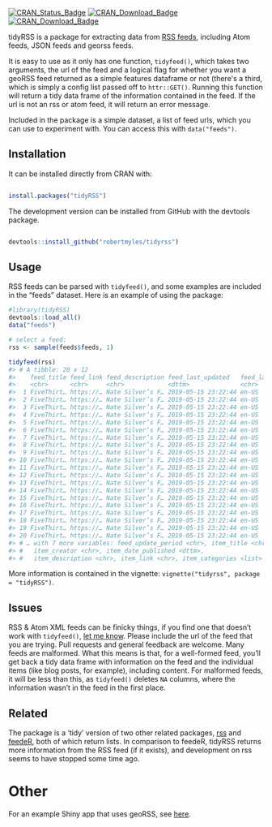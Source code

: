 
<!-- README.md is generated from README.Rmd. Please edit that file -->

[![CRAN\_Status\_Badge](https://www.r-pkg.org/badges/version/tidyRSS)](https://cran.r-project.org/package=tidyRSS)
[![CRAN\_Download\_Badge](http://cranlogs.r-pkg.org/badges/tidyRSS)](https://CRAN.R-project.org/package=tidyRSS)
[![CRAN\_Download\_Badge](http://cranlogs.r-pkg.org/badges/grand-total/tidyRSS)](https://CRAN.R-project.org/package=tidyRSS)

tidyRSS is a package for extracting data from [RSS
feeds](https://en.wikipedia.org/wiki/RSS), including Atom feeds, JSON
feeds and georss feeds.  

It is easy to use as it only has one function, `tidyfeed()`, which takes
two arguments, the url of the feed and a logical flag for whether you
want a geoRSS feed returned as a simple features dataframe or not (there's a third, which is simply a config list passed off to `httr::GET()`.
Running this function will return a tidy data frame of the information
contained in the feed. If the url is not an rss or atom feed, it will
return an error message.

Included in the package is a simple dataset, a list of feed urls, which
you can use to experiment with. You can access this with
`data("feeds")`.

## Installation

It can be installed directly from CRAN with:

``` r

install.packages("tidyRSS")
```

The development version can be installed from GitHub with the devtools
package.

``` r

devtools::install_github("robertmyles/tidyrss")
```

## Usage

RSS feeds can be parsed with `tidyfeed()`, and some examples are
included in the “feeds” dataset. Here is an example of using the
package:

``` r
#library(tidyRSS)
devtools::load_all()
data("feeds")

# select a feed:
rss <- sample(feeds$feeds, 1)

tidyfeed(rss)
#> # A tibble: 20 x 12
#>    feed_title feed_link feed_description feed_last_updated   feed_language
#>    <chr>      <chr>     <chr>            <dttm>              <chr>        
#>  1 FiveThirt… https://… Nate Silver’s F… 2019-05-15 23:22:44 en-US        
#>  2 FiveThirt… https://… Nate Silver’s F… 2019-05-15 23:22:44 en-US        
#>  3 FiveThirt… https://… Nate Silver’s F… 2019-05-15 23:22:44 en-US        
#>  4 FiveThirt… https://… Nate Silver’s F… 2019-05-15 23:22:44 en-US        
#>  5 FiveThirt… https://… Nate Silver’s F… 2019-05-15 23:22:44 en-US        
#>  6 FiveThirt… https://… Nate Silver’s F… 2019-05-15 23:22:44 en-US        
#>  7 FiveThirt… https://… Nate Silver’s F… 2019-05-15 23:22:44 en-US        
#>  8 FiveThirt… https://… Nate Silver’s F… 2019-05-15 23:22:44 en-US        
#>  9 FiveThirt… https://… Nate Silver’s F… 2019-05-15 23:22:44 en-US        
#> 10 FiveThirt… https://… Nate Silver’s F… 2019-05-15 23:22:44 en-US        
#> 11 FiveThirt… https://… Nate Silver’s F… 2019-05-15 23:22:44 en-US        
#> 12 FiveThirt… https://… Nate Silver’s F… 2019-05-15 23:22:44 en-US        
#> 13 FiveThirt… https://… Nate Silver’s F… 2019-05-15 23:22:44 en-US        
#> 14 FiveThirt… https://… Nate Silver’s F… 2019-05-15 23:22:44 en-US        
#> 15 FiveThirt… https://… Nate Silver’s F… 2019-05-15 23:22:44 en-US        
#> 16 FiveThirt… https://… Nate Silver’s F… 2019-05-15 23:22:44 en-US        
#> 17 FiveThirt… https://… Nate Silver’s F… 2019-05-15 23:22:44 en-US        
#> 18 FiveThirt… https://… Nate Silver’s F… 2019-05-15 23:22:44 en-US        
#> 19 FiveThirt… https://… Nate Silver’s F… 2019-05-15 23:22:44 en-US        
#> 20 FiveThirt… https://… Nate Silver’s F… 2019-05-15 23:22:44 en-US        
#> # … with 7 more variables: feed_update_period <chr>, item_title <chr>,
#> #   item_creator <chr>, item_date_published <dttm>,
#> #   item_description <chr>, item_link <chr>, item_categories <list>
```

More information is contained in the vignette: `vignette("tidyrss",
package = "tidyRSS")`.

## Issues

RSS & Atom XML feeds can be finicky things, if you find one that doesn’t
work with `tidyfeed()`, [let me
know](https://github.com/robertmyles/tidyrss/issues). Please include the
url of the feed that you are trying. Pull requests and general feedback
are welcome. Many feeds are malformed. What this means is that, for a
well-formed feed, you’ll get back a tidy data frame with information on
the feed and the individual items (like blog posts, for example),
including content. For malformed feeds, it will be less than this, as
`tidyfeed()` deletes `NA` columns, where the information wasn’t in the
feed in the first place.

## Related

The package is a ‘tidy’ version of two other related packages,
[rss](https://github.com/noahhl/r-does-rss) and
[feedeR](https://github.com/DataWookie/feedeR), both of which return
lists. In comparison to feedeR, tidyRSS returns more information from
the RSS feed (if it exists), and development on rss seems to have
stopped some time ago.

# Other

For an example Shiny app that uses geoRSS, see
[here](https://github.com/RobertMyles/shinyGeoRSS).
